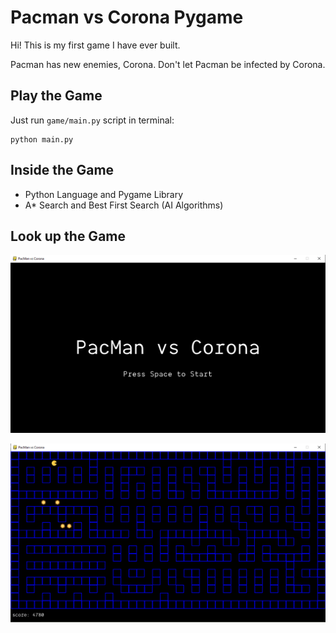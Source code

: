 # Pacman vs Corona Pygame
Hi! This is my first game I have ever built.

Pacman has new enemies, Corona. Don't let Pacman be infected by Corona.

## Play the Game
Just run `game/main.py` script in terminal:
```
python main.py
``` 

## Inside the Game
- Python Language and Pygame Library
- A* Search and Best First Search (AI Algorithms)

## Look up the Game

![Alt](img/ss1.PNG)

![Alt](img/ss2.PNG)
